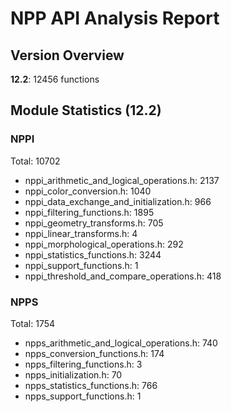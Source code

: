 # NPP API Analysis Report

## Version Overview

**12.2**: 12456 functions

## Module Statistics (12.2)

### NPPI

Total: 10702

- nppi_arithmetic_and_logical_operations.h: 2137
- nppi_color_conversion.h: 1040
- nppi_data_exchange_and_initialization.h: 966
- nppi_filtering_functions.h: 1895
- nppi_geometry_transforms.h: 705
- nppi_linear_transforms.h: 4
- nppi_morphological_operations.h: 292
- nppi_statistics_functions.h: 3244
- nppi_support_functions.h: 1
- nppi_threshold_and_compare_operations.h: 418

### NPPS

Total: 1754

- npps_arithmetic_and_logical_operations.h: 740
- npps_conversion_functions.h: 174
- npps_filtering_functions.h: 3
- npps_initialization.h: 70
- npps_statistics_functions.h: 766
- npps_support_functions.h: 1
